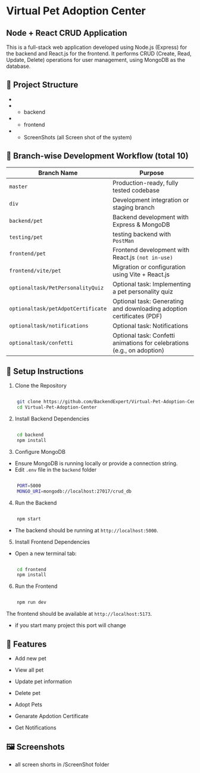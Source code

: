# Virtual Pet Adoption Center

## Node + React CRUD Application

This is a full-stack web application developed using Node.js (Express) for the backend and React.js for the frontend. It performs CRUD (Create, Read, Update, Delete) operations for user management, using MongoDB as the database.

## 📂 Project Structure

-
- - backend
- - frontend
- - ScreenShots (all Screen shot of the system)


## 🌳 Branch-wise Development Workflow (total 10)

| Branch Name        | Purpose                                              |
|--------------------|------------------------------------------------------|
| `master`             | Production-ready, fully tested codebase              |
| `div`             | Development integration or staging branch              |
| `backend/pet`          | Backend development with Express & MongoDB           |
| `testing/pet`         | testing backend with `PostMan`                   |
| `frontend/pet`   | Frontend development with React.js `(not in-use)`  |
| `frontend/vite/pet`    | Migration or configuration using Vite + React.js    |
| `optionaltask/PetPersonalityQuiz`             | Optional task: Implementing a pet personality quiz       |
| `optionaltask/petAdpotCertificate`             | Optional task: Generating and downloading adoption certificates (PDF)       |
| `optionaltask/notifications`             | Optional task: Notifications       |
| `optionaltask/confetti`             | Optional task: Confetti animations for celebrations (e.g., on adoption)       |

## 🚀 Setup Instructions
1. Clone the Repository

```bash

    git clone https://github.com/BackendExpert/Virtual-Pet-Adoption-Center.git
    cd Virtual-Pet-Adoption-Center

```

2. Install Backend Dependencies

```bash

    cd backend
    npm install


```

3. Configure MongoDB

- Ensure MongoDB is running locally or provide a connection string.
- Edit `.env` file in the `backend` folder

```bash

    PORT=5000
    MONGO_URI=mongodb://localhost:27017/crud_db

```

4. Run the Backend

```bash

    npm start


```

- The backend should be running at `http://localhost:5000`.


5. Install Frontend Dependencies

- Open a new terminal tab:

```bash

    cd frontend
    npm install

```

6. Run the Frontend

```bash

    npm run dev

```

The frontend should be available at `http://localhost:5173`.
- if you start many project this port will change



## 🔧 Features
- Add new pet

- View all pet

- Update pet information

- Delete pet

- Adopt Pets

- Genarate Apdotion Certificate

- Get Notifications 


## 🖼️ Screenshots

- all screen shorts in /ScreenShot folder


